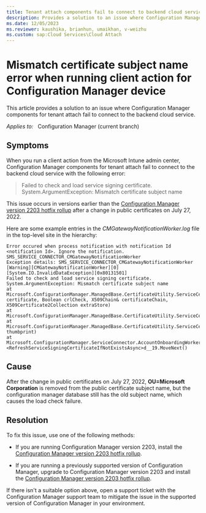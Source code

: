 ```yaml
---
title: Tenant attach components fail to connect to backend cloud service
description: Provides a solution to an issue where Configuration Manager components for tenant attach fail to connect to the backend cloud service.
ms.date: 12/05/2023
ms.reviewer: kaushika, brianhun, umaikhan, v-weizhu
ms.custom: sap:Cloud Services\Cloud Attach
---
```


# Mismatch certificate subject name error when running client action for Configuration Manager device

This article provides a solution to an issue where Configuration Manager components for tenant attach fail to connect to the backend cloud service.

_Applies to:_ &nbsp; Configuration Manager (current branch)

## Symptoms

When you run a client action from the Microsoft Intune admin center, Configuration Manager components for tenant attach fail to connect to the backend cloud service with the following error:

> Failed to check and load service signing certificate. System.ArgumentException: Mismatch certificate subject name

This issue occurs in versions earlier than the [Configuration Manager version 2203 hotfix rollup](/mem/configmgr/hotfix/2203/14244456) after a change in public certificates on July 27, 2022.

Here are some example entries in the *CMGatewayNotificationWorker.log* file in the top-level site in the hierarchy:

```output
Error occured when process notification with notification Id <notification Id>. Ignore the notification. SMS_SERVICE_CONNECTOR_CMGatewayNotificationWorker
Exception details: SMS_SERVICE_CONNECTOR_CMGatewayNotificationWorker
[Warning][CMGatewayNotificationWorker][0][System.IO.InvalidDataException][0x80131501]
Failed to check and load service signing certificate. System.ArgumentException: Mismatch certificate subject name
at Microsoft.ConfigurationManager.ManagedBase.CertificateUtility.ServiceCertificateUtility.VerifyCertificate(X509Certificate2 certificate, Boolean crlCheck, X509Chain& certificateChain, X509Certificate2Collection extraStore)
at Microsoft.ConfigurationManager.ManagedBase.CertificateUtility.ServiceCertificateUtility.Reload()
at Microsoft.ConfigurationManager.ManagedBase.CertificateUtility.ServiceCertificateUtility.Exists(String thumbprint)
at Microsoft.ConfigurationManager.ServiceConnector.AccountOnboardingWorker.\<RefreshServiceSigningCertificateIfNotExistsAsync>d__19.MoveNext()
```

## Cause

After the change in public certificates on July 27, 2022, **OU=Microsoft Corporation** is removed from the public certificate subject name, but the configuration manager database still has the old subject name, which causes the load check failure.

## Resolution

To fix this issue, use one of the following methods:

- If you are running Configuration Manager version 2203, install the [Configuration Manager version 2203 hotfix rollup](/mem/configmgr/hotfix/2203/14244456).

- If you are running a previously supported version of Configuration Manager, upgrade to Configuration Manager version 2203 and install the [Configuration Manager version 2203 hotfix rollup](/mem/configmgr/hotfix/2203/14244456).

If there isn't a suitable option above, open a support ticket with the Configuration Manager support team to mitigate the issue in the supported version of Configuration Manager in your environment.
